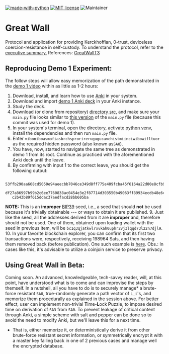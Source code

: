 [![made-with-python](https://img.shields.io/badge/Made%20with-Python-1f425f.svg)](https://www.python.org/) [![MIT license](https://img.shields.io/badge/License-MIT-blue.svg)](https://lbesson.mit-license.org/) ![Maintainer](https://img.shields.io/badge/maintainer-Yuri_S_Villas_Boas-blue)

# Great Wall

Protocol and application for providing Kerckhoffian, 0-trust, deviceless coercion-resistance in self-custody. To understand the protocol, refer to the [executive summary.](./executive_summary.md)
References: [GreatWallT3](https://linktr.ee/greatwallt3)

## Reproducing Demo 1 Experiment:

The follow steps will allow easy memorization of the path demonstrated in the [demo 1 video](https://drive.proton.me/urls/GQZDRPBKE8#33ZVNJBXKAMd) within as little as 1-2 hours:

1. Download, install, and learn how to use [Anki](https://apps.ankiweb.net/) in your system.
2. Download and import [demo 1 Anki deck](https://github.com/Yuri-SVB/Great_Wall/blob/main/demos/GW_procedural_memory_1.apkg) in your Anki instance.
3. Study the deck.
4. Download (or clone from repository) [directory src](https://github.com/Yuri-SVB/Great_Wall/tree/main/src), and make sure your `main.py` file looks similar to [this version](https://github.com/Yuri-SVB/Great_Wall/blob/e8b1551c08a3d59ee8cf30f2b5dfa803556a00a6/src/main.py) of the `main.py` file (because this commit was used for demo 1).
5. In your system's terminal, open the directory, activate [python venv](https://docs.python.org/3/library/venv.html), install the dependencies and then run `main.py` file.
6. Enter ```viboniboasmofiasbrchsprorirerugugucavehistmiinciwibowifltuor``` as the required hidden password (also known as```SA0```).
7. You have, now, started to navigate the same tree as demonstrated in demo 1 from its root. Continue as practiced with the aforementioned Anki deck until the leave.
8. By confirming with input 1 to the correct leave, you should get the following output:

```console
   53ffb290aa668cd5050e94aeecbb7046ce349d8ff775e409fcba45f6164a22d00e8cfb91e6836da62e7f7362cca30539b7f57f55e5c4a1c
   df27a86997b99b2c6ee7760838ac0454e3e2f87714d303550b49063ff89934ecdb48e6c328f1c4561a9b7374232cdd8a71077653ca8091f
   c2b43b89f615ddac37aedfacd28bb605ba
```

**NOTE:** This is an **improper** [BIP39](https://github.com/bitcoin/bips/tree/master/bip-0039) seed, i.e., a seed that should **not** be used because it's trivially obtainable --- or ways to obtain it are published.
9. Just like the seed, all the addresses derived from it are **improper** and, therefore should not be used. One of them, obtained upon loading wallet with the seed in previous item, will be ```bc1q3qjatkwlrxvkah0uphr2vj3lqqd73l22n7djl9```.
10. In your favorite blockchain explorer, you can confirm that its first two transactions were, respectively, receiving 198964 Sats, and then having them removed back (before publication). One such example is [here](https://blockstream.info/address/bc1q3qjatkwlrxvkah0uphr2vj3lqqd73l22n7djl9).
Obs.: In cases like this, it's advisable to utilize a coinjoin service to preserve privacy.

## Using Great Wall in Beta:

Coming soon. An advanced, knowledgeable, tech-savvy reader, will, at this point, have understood what is to come and can improvise the steps by themself. In a nutshell, all you have to do is to securely manage* a brute-force resistant ```SA0```, true-randomly generate a path vector of ```L_i```'s, and memorize them procedurally as explained in the session above. For better effect, user can implement non-trivial **T**ime-**L**ock **P**uzzle, to impose desired time on derivation of ```SA3``` from ```SA0```. To prevent leakage of critical content through Anki, a simple scheme with salt and pepper can be done so to avoid the need to modify Anki, but we'll leave this for a next time.

* That is, either memorize it, or deterministically derive it from other brute-force resistant secret information, or symmetrically encrypt it with a master key falling back in one of 2 previous cases and manage well the encrypted database.
